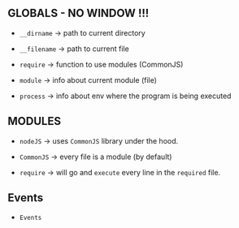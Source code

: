 ## GLOBALS - NO WINDOW !!!

- `__dirname` $\to$ path to current directory

- `__filename` $\to$ path to current file

- `require` $\to$ function to use modules (CommonJS)

- `module` $\to$ info about current module (file)

- `process` $\to$ info about env where the program is being executed

## MODULES

- `nodeJS` $\to$ uses `CommonJS` library under the hood.

- `CommonJS` $\to$ every file is a module (by default)

- `require` $\to$ will go and `execute` every line in the `required` file.

## Events

- `Events` 
